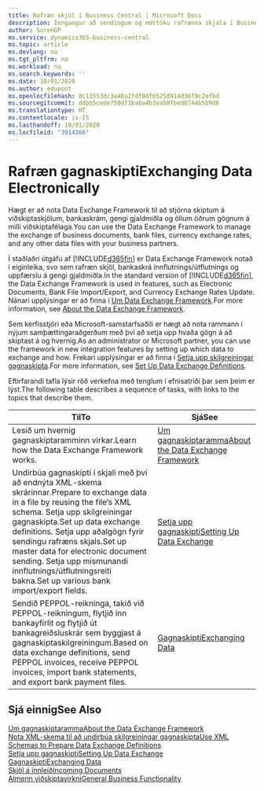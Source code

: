 ```yaml
---
title: Rafræn skjöl í Business Central | Microsoft Docs
description: Inngangur að sendingum og móttöku rafrænna skjala í Business Central.
author: SorenGP
ms.service: dynamics365-business-central
ms.topic: article
ms.devlang: na
ms.tgt_pltfrm: na
ms.workload: na
ms.search.keywords: ''
ms.date: 10/01/2020
ms.author: edupont
ms.openlocfilehash: 8c11553dc3a48a2fdf0df65258914d36f9c2efbd
ms.sourcegitcommit: ddbb5cede750df1baba4b3eab8fbed6744b5b9d6
ms.translationtype: HT
ms.contentlocale: is-IS
ms.lasthandoff: 10/01/2020
ms.locfileid: "3914366"
---
```

# <a name="exchanging-data-electronically"></a><span data-ttu-id="04d0c-103">Rafræn gagnaskipti</span><span class="sxs-lookup"><span data-stu-id="04d0c-103">Exchanging Data Electronically</span></span>
<span data-ttu-id="04d0c-104">Hægt er að nota Data Exchange Framework til að stjórna skiptum á viðskiptaskjölum, bankaskrám, gengi gjaldmiðla og öllum öðrum gögnum á milli viðskiptafélaga.</span><span class="sxs-lookup"><span data-stu-id="04d0c-104">You can use the Data Exchange Framework to manage the exchange of business documents, bank files, currency exchange rates, and any other data files with your business partners.</span></span>

<span data-ttu-id="04d0c-105">Í staðlaðri útgáfu af [!INCLUDE[d365fin](includes/d365fin_md.md)] er Data Exchange Framework notað í eiginleika, svo sem rafræn skjöl, bankaskrá innflutnings/útflutnings og uppfærslu á gengi gjaldmiðla.</span><span class="sxs-lookup"><span data-stu-id="04d0c-105">In the standard version of [!INCLUDE[d365fin](includes/d365fin_md.md)], the Data Exchange Framework is used in features, such as Electronic Documents, Bank File Import/Export, and Currency Exchange Rates Update.</span></span> <span data-ttu-id="04d0c-106">Nánari upplýsingar er að finna í [Um Data Exchange Framework](across-about-the-data-exchange-framework.md).</span><span class="sxs-lookup"><span data-stu-id="04d0c-106">For more information, see [About the Data Exchange Framework](across-about-the-data-exchange-framework.md).</span></span>

<span data-ttu-id="04d0c-107">Sem kerfisstjóri eða Microsoft-samstarfsaðili er hægt að nota rammann í nýjum samþættingaraðgerðum með því að setja upp hvaða gögn á að skiptast á og hvernig.</span><span class="sxs-lookup"><span data-stu-id="04d0c-107">As an administrator or Microsoft partner, you can use the framework in new integration features by setting up which data to exchange and how.</span></span> <span data-ttu-id="04d0c-108">Frekari upplýsingar er að finna í [Setja upp skilgreiningar gagnaskipta](across-how-to-set-up-data-exchange-definitions.md).</span><span class="sxs-lookup"><span data-stu-id="04d0c-108">For more information, see [Set Up Data Exchange Definitions](across-how-to-set-up-data-exchange-definitions.md).</span></span>

<span data-ttu-id="04d0c-109">Eftirfarandi tafla lýsir röð verkefna með tenglum í efnisatriði þar sem þeim er lýst.</span><span class="sxs-lookup"><span data-stu-id="04d0c-109">The following table describes a sequence of tasks, with links to the topics that describe them.</span></span>  

|<span data-ttu-id="04d0c-110">Til</span><span class="sxs-lookup"><span data-stu-id="04d0c-110">To</span></span>|<span data-ttu-id="04d0c-111">Sjá</span><span class="sxs-lookup"><span data-stu-id="04d0c-111">See</span></span>|  
|--------|---------|  
|<span data-ttu-id="04d0c-112">Lesið um hvernig gagnaskiptaramminn virkar.</span><span class="sxs-lookup"><span data-stu-id="04d0c-112">Learn how the Data Exchange Framework works.</span></span>|[<span data-ttu-id="04d0c-113">Um gagnaskiptaramma</span><span class="sxs-lookup"><span data-stu-id="04d0c-113">About the Data Exchange Framework</span></span>](across-about-the-data-exchange-framework.md)|  
|<span data-ttu-id="04d0c-114">Undirbúa gagnaskipti í skjali með því að endnýta XML-skema skrárinnar.</span><span class="sxs-lookup"><span data-stu-id="04d0c-114">Prepare to exchange data in a file by reusing the file’s XML schema.</span></span> <span data-ttu-id="04d0c-115">Setja upp skilgreiningar gagnaskipta.</span><span class="sxs-lookup"><span data-stu-id="04d0c-115">Set up data exchange definitions.</span></span> <span data-ttu-id="04d0c-116">Setja upp aðalgögn fyrir sendingu rafræns skjals.</span><span class="sxs-lookup"><span data-stu-id="04d0c-116">Set up master data for electronic document sending.</span></span> <span data-ttu-id="04d0c-117">Setja upp mismunandi innflutnings/útflutningsreiti bakna.</span><span class="sxs-lookup"><span data-stu-id="04d0c-117">Set up various bank import/export fields.</span></span>|[<span data-ttu-id="04d0c-118">Setja upp gagnaskipti</span><span class="sxs-lookup"><span data-stu-id="04d0c-118">Setting Up Data Exchange</span></span>](across-set-up-data-exchange.md)|  
|<span data-ttu-id="04d0c-119">Sendið PEPPOL-reikninga, takið við PEPPOL-reikningum, flytjið inn bankayfirlit og flytjið út bankagreiðsluskrár sem byggjast á gagnaskiptaskilgreiningum.</span><span class="sxs-lookup"><span data-stu-id="04d0c-119">Based on data exchange definitions, send PEPPOL invoices, receive PEPPOL invoices, import bank statements, and export bank payment files.</span></span>|[<span data-ttu-id="04d0c-120">Gagnaskipti</span><span class="sxs-lookup"><span data-stu-id="04d0c-120">Exchanging Data</span></span>](across-exchange-data.md)|  

## <a name="see-also"></a><span data-ttu-id="04d0c-121">Sjá einnig</span><span class="sxs-lookup"><span data-stu-id="04d0c-121">See Also</span></span>  
[<span data-ttu-id="04d0c-122">Um gagnaskiptaramma</span><span class="sxs-lookup"><span data-stu-id="04d0c-122">About the Data Exchange Framework</span></span>](across-about-the-data-exchange-framework.md)  
[<span data-ttu-id="04d0c-123">Nota XML-skema til að undirbúa skilgreiningar gagnaskipta</span><span class="sxs-lookup"><span data-stu-id="04d0c-123">Use XML Schemas to Prepare Data Exchange Definitions</span></span>](across-how-to-use-xml-schemas-to-prepare-data-exchange-definitions.md)  
[<span data-ttu-id="04d0c-124">Setja upp gagnaskipti</span><span class="sxs-lookup"><span data-stu-id="04d0c-124">Setting Up Data Exchange</span></span>](across-set-up-data-exchange.md)  
[<span data-ttu-id="04d0c-125">Gagnaskipti</span><span class="sxs-lookup"><span data-stu-id="04d0c-125">Exchanging Data</span></span>](across-exchange-data.md)  
[<span data-ttu-id="04d0c-126">Skjöl á innleið</span><span class="sxs-lookup"><span data-stu-id="04d0c-126">Incoming Documents</span></span>](across-income-documents.md)  
[<span data-ttu-id="04d0c-127">Almenn viðskiptavirkni</span><span class="sxs-lookup"><span data-stu-id="04d0c-127">General Business Functionality</span></span>](ui-across-business-areas.md)
